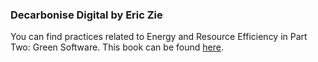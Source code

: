 ### Decarbonise Digital by Eric Zie

You can find practices related to Energy and Resource Efficiency in Part Two: Green Software. This book can be found [here](https://learning.gocode.green/p/read-the-book-decarbonise-digital).
